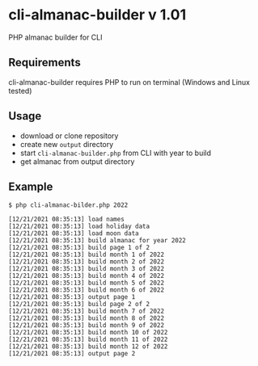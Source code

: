 # cli-almanac-builder v 1.01

PHP almanac builder for CLI

## Requirements

cli-almanac-builder requires PHP to run on terminal (Windows and Linux tested)

## Usage

+ download or clone repository
+ create new ``output`` directory
+ start ``cli-almanac-builder.php`` from CLI with year to build
+ get almanac from output directory

## Example

```console
$ php cli-almanac-bilder.php 2022

[12/21/2021 08:35:13] load names
[12/21/2021 08:35:13] load holiday data
[12/21/2021 08:35:13] load moon data
[12/21/2021 08:35:13] build almanac for year 2022
[12/21/2021 08:35:13] build page 1 of 2
[12/21/2021 08:35:13] build month 1 of 2022
[12/21/2021 08:35:13] build month 2 of 2022
[12/21/2021 08:35:13] build month 3 of 2022
[12/21/2021 08:35:13] build month 4 of 2022
[12/21/2021 08:35:13] build month 5 of 2022
[12/21/2021 08:35:13] build month 6 of 2022
[12/21/2021 08:35:13] output page 1
[12/21/2021 08:35:13] build page 2 of 2
[12/21/2021 08:35:13] build month 7 of 2022
[12/21/2021 08:35:13] build month 8 of 2022
[12/21/2021 08:35:13] build month 9 of 2022
[12/21/2021 08:35:13] build month 10 of 2022
[12/21/2021 08:35:13] build month 11 of 2022
[12/21/2021 08:35:13] build month 12 of 2022
[12/21/2021 08:35:13] output page 2
```
